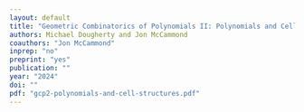 ```yaml
---
layout: default
title: "Geometric Combinatorics of Polynomials II: Polynomials and Cell Structures"
authors: Michael Dougherty and Jon McCammond
coauthors: "Jon McCammond"
inprep: "no"
preprint: "yes"
publication: ""
year: "2024"
doi: ""
pdf: "gcp2-polynomials-and-cell-structures.pdf"
---
```

